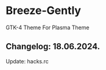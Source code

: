 # Breeze-Gently
GTK-4 Theme For Plasma Theme

Changelog: 18.06.2024.
----------------------

Update: hacks.rc
